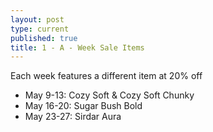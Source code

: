 ```yaml
---
layout: post
type: current
published: true
title: 1 - A - Week Sale Items
---
```

Each week features a different item at 20% off
 
- May 9-13: Cozy Soft & Cozy Soft Chunky
- May 16-20: Sugar Bush Bold
- May 23-27: Sirdar Aura
